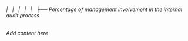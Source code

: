 ###### |   |   |   |   |   ├── Percentage of management involvement in the internal audit process

*Add content here*